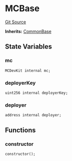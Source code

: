# MCBase
[Git Source](https://github.com/metacontract/mc/blob/7db22f6d7abc05705d21c7601fb406ca49c18557/src/devkit/MCBase.sol)

**Inherits:**
[CommonBase](../Flattened.sol/abstract.CommonBase.md)


## State Variables
### mc

```solidity
MCDevKit internal mc;
```


### deployerKey

```solidity
uint256 internal deployerKey;
```


### deployer

```solidity
address internal deployer;
```


## Functions
### constructor


```solidity
constructor();
```

